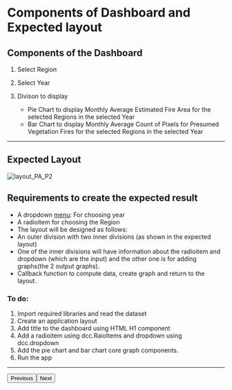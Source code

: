 <div class="page" id="page-3" style="display: block;"><h1 class="pageTitle">Components of Dashboard and Expected layout</h1>
<h2><span class="header-link octicon octicon-link"></span>Components of the  Dashboard</h2><ol>
<li><p>Select Region</p>
</li><li><p>Select Year</p>
</li><li><p>Divison to display</p>
<ul>
<li>Pie Chart to display Monthly Average Estimated Fire Area for the selected Regions in the selected Year</li><li>Bar Chart to display Monthly Average Count of Pixels for Presumed Vegetation Fires for the selected Regions in the selected Year</li></ul>
</li></ol>
<hr>
<h2><span class="header-link octicon octicon-link"></span>Expected Layout</h2><p><img src="https://cf-courses-data.s3.us.cloud-object-storage.appdomain.cloud/IBMSkillsNetwork-DV0101EN-Coursera/images/practice_ass_layout.png" alt="layout_PA_P2" title="layout_PA_P2"></p>
<h2><span class="header-link octicon octicon-link"></span>Requirements to create the expected result</h2><ul>
<li>A dropdown <a href="https://dash.plotly.com/dash-core-components/dropdown" target="_blank" rel="noopener noreferrer">menu</a>: For choosing year</li><li>A radioitem for choosing the Region</li><li>The layout will be designed as follows:</li><li>An outer division with two inner divisions (as shown in the expected layout) </li><li>One of the inner divisions will have information about the radioitem and dropdown (which are the input) and the other one is for adding graphs(the 2 output   graphs).</li><li>Callback function to compute data, create graph and return to the layout.</li></ul>
<h3><span class="header-link octicon octicon-link"></span>To do:</h3><ol>
<li>Import required libraries and read the dataset</li><li>Create an application layout</li><li>Add title to the dashboard using HTML H1 component</li><li>Add a radioitem using dcc.RaioItems and dropdown using dcc.dropdown</li><li>Add the pie chart and bar chart core graph components.</li><li>Run the app</li></ol>
<hr>
<div class="page-footer"><button class="previous">Previous</button><button class="next">Next</button></div></div>
